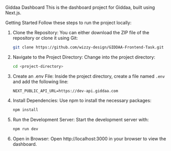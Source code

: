 Giddaa Dashboard
This is the dashboard project for Giddaa, built using Next.js.

Getting Started
Follow these steps to run the project locally:

1. Clone the Repository:
   You can either download the ZIP file of the repository or clone it using Git:
   ```bash
   git clone https://github.com/wizzy-design/GIDDAA-Frontend-Task.git
   ```

2. Navigate to the Project Directory:
   Change into the project directory:
   ```bash
   cd <project-directory>
   ```

3. Create an .env File:
   Inside the project directory, create a file named `.env` and add the following line:
   ```
   NEXT_PUBLIC_API_URL=https://dev-api.giddaa.com
   ```

4. Install Dependencies:
   Use npm to install the necessary packages:
   ```bash
   npm install
   ```

5. Run the Development Server:
   Start the development server with:
   ```bash
   npm run dev
   ```

6. Open in Browser:
   Open http://localhost:3000 in your browser to view the dashboard.
